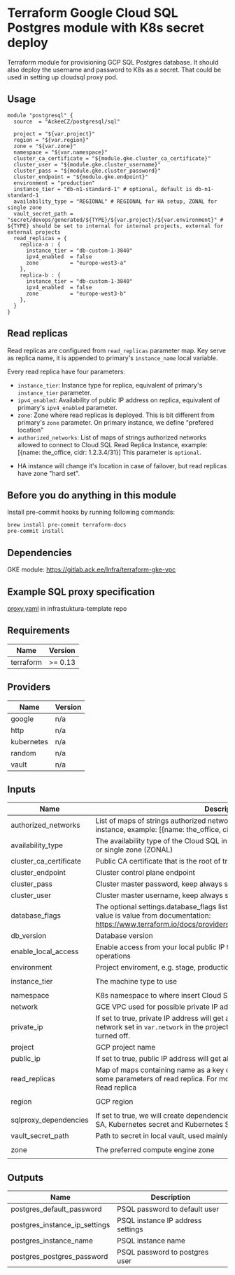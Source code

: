 # Terraform Google Cloud SQL Postgres module with K8s secret deploy

Terraform module for provisioning GCP SQL Postgres database. It should also deploy the username and password to K8s
as a secret. That could be used in setting up cloudsql proxy pod.

## Usage

```hcl
module "postgresql" {
  source  = "AckeeCZ/postgresql/sql"

  project = "${var.project}"
  region = "${var.region}"
  zone = "${var.zone}"
  namespace = "${var.namespace}"
  cluster_ca_certificate = "${module.gke.cluster_ca_certificate}"
  cluster_user = "${module.gke.cluster_username}"
  cluster_pass = "${module.gke.cluster_password}"
  cluster_endpoint = "${module.gke.endpoint}"
  environment = "production"
  instance_tier = "db-n1-standard-1" # optional, default is db-n1-standard-1
  availability_type = "REGIONAL" # REGIONAL for HA setup, ZONAL for single zone
  vault_secret_path = "secret/devops/generated/${TYPE}/${var.project}/${var.environment}" # ${TYPE} should be set to internal for internal projects, external for external projects
  read_replicas = {
    replica-a : {
      instance_tier = "db-custom-1-3840"
      ipv4_enabled  = false
      zone          = "europe-west3-a"
    },
    replica-b : {
      instance_tier = "db-custom-1-3840"
      ipv4_enabled  = false
      zone          = "europe-west3-b"
    },
  }
}
```

## Read replicas

Read replicas are configured from `read_replicas` parameter map. Key serve as replica name, it is appended to primary's `instance_name` local variable.

Every read replica have four parameters:
* `instance_tier`: Instance type for replica, equivalent of primary's `instance_tier` parameter.
* `ipv4_enabled`: Availability of public IP address on replica, equivalent of primary's `ipv4_enabled` parameter.
* `zone`: Zone where read replicas is deployed. This is bit different from primary's `zone` parameter. On primary instance, we define "prefered location"
* `authorized_networks`: List of maps of strings authorized networks allowed to connect to Cloud SQL Read Replica Instance, example: [{name: the_office, cidr: 1.2.3.4/31}] This parameter is `optional`.
- HA instance will change it's location in case of failover, but read replicas have zone "hard set".

## Before you do anything in this module

Install pre-commit hooks by running following commands:

```shell script
brew install pre-commit terraform-docs
pre-commit install
```

## Dependencies

GKE module: https://gitlab.ack.ee/Infra/terraform-gke-vpc

## Example SQL proxy specification

[proxy.yaml](https://gitlab.ack.ee/Ackee/infrastruktura-templates/blob/master/k8s/production/services/proxy.yaml) in infrastuktura-template repo

<!-- BEGINNING OF PRE-COMMIT-TERRAFORM DOCS HOOK -->
## Requirements

| Name | Version |
|------|---------|
| terraform | >= 0.13 |

## Providers

| Name | Version |
|------|---------|
| google | n/a |
| http | n/a |
| kubernetes | n/a |
| random | n/a |
| vault | n/a |

## Inputs

| Name | Description | Type | Default | Required |
|------|-------------|------|---------|:--------:|
| authorized\_networks | List of maps of strings authorized networks allowed to connect to Cloud SQL instance, example: [{name: the\_office, cidr: 1.2.3.4/31}] | `list(map(string))` | `[]` | no |
| availability\_type | The availability type of the Cloud SQL instance, high availability (REGIONAL) or single zone (ZONAL) | `string` | `"ZONAL"` | no |
| cluster\_ca\_certificate | Public CA certificate that is the root of trust for the GKE K8s cluster | `string` | n/a | yes |
| cluster\_endpoint | Cluster control plane endpoint | `string` | n/a | yes |
| cluster\_pass | Cluster master password, keep always secret! | `string` | n/a | yes |
| cluster\_user | Cluster master username, keep always secret! | `string` | n/a | yes |
| database\_flags | The optional settings.database\_flags list of values, where key is name and value is value from documentation: https://www.terraform.io/docs/providers/google/r/sql_database_instance.html | `map(string)` | `{}` | no |
| db\_version | Database version | `string` | `"POSTGRES_11"` | no |
| enable\_local\_access | Enable access from your local public IP to allow some postprocess PSQL operations | `bool` | `false` | no |
| environment | Project enviroment, e.g. stage, production and development | `string` | `"development"` | no |
| instance\_tier | The machine type to use | `string` | `"db-custom-1-3840"` | no |
| namespace | K8s namespace to where insert Cloud SQL credentials secrets | `string` | `"production"` | no |
| network | GCE VPC used for possible private IP addresses | `string` | `"default"` | no |
| private\_ip | If set to true, private IP address will get allocated and connect it to VPC network set in `var.network` in the project -- once enabled, this can't be turned off. | `bool` | `false` | no |
| project | GCP project name | `string` | n/a | yes |
| public\_ip | If set to true, public IP address will get allocated | `bool` | `false` | no |
| read\_replicas | Map of maps containing name as a key of read\_replicas mapa and settings some parameters of read replica. For more information see README part Read replica | `map` | `{}` | no |
| region | GCP region | `string` | `"europe-west3"` | no |
| sqlproxy\_dependencies | If set to true, we will create dependencies for running SQLproxy - GCP IAM SA, Kubernetes secret and Kubernetes Service | `bool` | `true` | no |
| vault\_secret\_path | Path to secret in local vault, used mainly to save gke credentials | `string` | n/a | yes |
| zone | The preferred compute engine zone | `string` | `"europe-west3-c"` | no |

## Outputs

| Name | Description |
|------|-------------|
| postgres\_default\_password | PSQL password to default user |
| postgres\_instance\_ip\_settings | PSQL instance IP address settings |
| postgres\_instance\_name | PSQL instance name |
| postgres\_postgres\_password | PSQL password to postgres user |

<!-- END OF PRE-COMMIT-TERRAFORM DOCS HOOK -->
